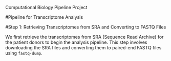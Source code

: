 Computational Biology Pipeline Project

#Pipeline for Transcriptome Analysis

#Step 1: Retrieving Transcriptomes from SRA and Converting to FASTQ Files

We first retrieve the transcriptomes from SRA (Sequence Read Archive) for the patient donors to begin the analysis pipeline. This step involves downloading the SRA files and converting them to paired-end FASTQ files using `fastq-dump`.




